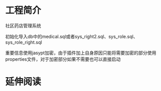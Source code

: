 # 工程简介

社区药店管理系统

初始化导入db中的medical.sql或者sys_right2.sql、sys_role.sql、sys_role_right.sql

重要信息使用jasypt加密，由于插件加上自身原因只能将需要加密的部分使用properties文件，对于加密部分如果不需要也可以直接启动



# 延伸阅读

